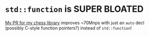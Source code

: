 # `std::function` is SUPER BLOATED

[My PR for my chess library](https://github.com/winapiadmin/chesslib/pull/4) improves ~70Mnps with just an `auto` decl (possibly C-style function pointers?) instead of `std::function`!
